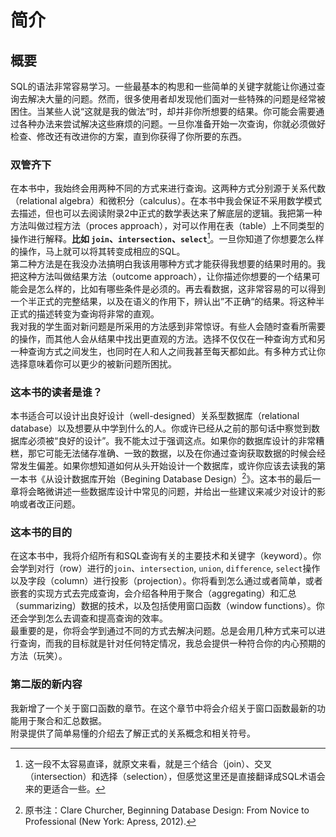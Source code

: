 # 简介

## 概要

SQL的语法非常容易学习。一些最基本的构思和一些简单的关键字就能让你通过查询去解决大量的问题。然而，很多使用者却发现他们面对一些特殊的问题是经常被困住。当某些人说“这就是我的做法“时，却并非你所想要的结果。你可能会需要通过各种办法来尝试解决这些麻烦的问题。一旦你准备开始一次查询，你就必须做好检查、修改还有改进你的方案，直到你获得了你所要的东西。

### 双管齐下
在本书中，我始终会用两种不同的方式来进行查询。这两种方式分别源于关系代数（relational algebra）和微积分（calculus）。在本书中我会保证不采用数学模式去描述，但也可以去阅读附录2中正式的数学表达来了解底层的逻辑。我把第一种方法叫做过程方法（proces approach），对可以作用在表（table）上不同类型的操作进行解释。**比如 `join`、`intersection`、`select`**[^注0]。一旦你知道了你想要怎么样的操作，马上就可以将其转变成相应的SQL。  
第二种方法是在我没办法搞明白我该用哪种方式才能获得我想要的结果时用的。我把这种方法叫做结果方法（outcome approach），让你描述你想要的一个结果可能会是怎么样的，比如有哪些条件是必须的。再去看数据，这非常容易的可以得到一个半正式的完整结果，以及在语义的作用下，辨认出”不正确“的结果。将这种半正式的描述转变为查询将非常的直观。  
我对我的学生面对新问题是所采用的方法感到非常惊讶。有些人会随时查看所需要的操作，而其他人会从结果中找出更直观的方法。选择不仅仅在一种查询方式和另一种查询方式之间发生，也同时在人和人之间我甚至每天都如此。有多种方式让你选择意味着你可以更少的被新问题所困扰。

### 这本书的读者是谁？
本书适合可以设计出良好设计（well-designed）关系型数据库（relational database）以及想要从中学到什么的人。你或许已经从之前的那句话中察觉到数据库必须被“良好的设计”。我不能太过于强调这点。如果你的数据库设计的非常糟糕，那它可能无法储存准确、一致的数据，以及在你通过查询获取数据的时候会经常发生偏差。如果你想知道如何从头开始设计一个数据库，或许你应该去读我的第一本书《从设计数据库开始（Begining Database Design）[^注1]》。这本书的最后一章将会略微讲述一些数据库设计中常见的问题，并给出一些建议来减少对设计的影响或者改正问题。

### 这本书的目的
在这本书中，我将介绍所有和SQL查询有关的主要技术和关键字（keyword）。你会学到对行（row）进行的`join`、`intersection`, `union`, `difference`, `select`操作以及字段（column）进行投影（projection）。你将看到怎么通过或者简单，或者嵌套的实现方式去完成查询，会介绍各种用于聚合（aggregating）和汇总（summarizing）数据的技术，以及包括使用窗口函数（window functions）。你还会学到怎么去调查和提高查询的效率。  
最重要的是，你将会学到通过不同的方式去解决问题。总是会用几种方式来可以进行查询，而我的目标就是针对任何特定情况，我总会提供一种符合你的内心预期的方法（玩笑）。


### 第二版的新内容
我新增了一个关于窗口函数的章节。在这个章节中将会介绍关于窗口函数最新的功能用于聚合和汇总数据。  
附录提供了简单易懂的介绍去了解正式的关系概念和相关符号。


[^注0]: 这一段不太容易直译，就原文来看，就是三个结合（join）、交叉（intersection）和选择（selection），但感觉这里还是直接翻译成SQL术语会来的更适合一些。

[^注1]: 原书注：Clare Churcher, Beginning Database Design: From Novice to Professional (New York: Apress, 2012).
